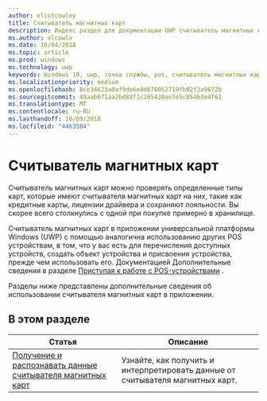 ```yaml
---
author: eliotcowley
title: Считыватель магнитных карт
description: Индекс раздел для документации UWP считыватель магнитных карт.
ms.author: elcowle
ms.date: 10/04/2018
ms.topic: article
ms.prod: windows
ms.technology: uwp
keywords: Windows 10, uwp, точка службы, pos, считыватель магнитных карт
ms.localizationpriority: medium
ms.openlocfilehash: 8ce34623a0af9de6e0d678052719fb02f2a9672b
ms.sourcegitcommit: 49aab071aa2bd88f1c165438ee7e5c854b3e4f61
ms.translationtype: MT
ms.contentlocale: ru-RU
ms.lasthandoff: 10/09/2018
ms.locfileid: "4463584"
---
```

# <a name="magnetic-stripe-reader"></a>Считыватель магнитных карт

Считыватель магнитных карт можно проверять определенные типы карт, которые имеют считывателя магнитных карт на них, такие как кредитные карты, лицензии драйвера и сохраняют лояльности. Вы скорее всего столкнулись с одной при покупке примерно в хранилище.

Считыватель магнитных карт в приложении универсальной платформы Windows (UWP) с помощью аналогична использованию других POS устройствам, в том, что у вас есть для перечисления доступных устройств, создать объект устройства и присвоения устройства, прежде чем использовать его. Документацией Дополнительные сведения в разделе [Приступая к работе с POS-устройствами](pos-basics.md) .

Разделы ниже представлены дополнительные сведения об использовании считывателя магнитных карт в приложении.

## <a name="in-this-section"></a>В этом разделе

| Статья | Описание |
|-------|-------------|
| [Получение и распознавать данные считывателя магнитных карт](../devices-sensors/pos-magnetic-stripe-reader-data.md) | Узнайте, как получить и интерпретировать данные от считывателя магнитных карт. |